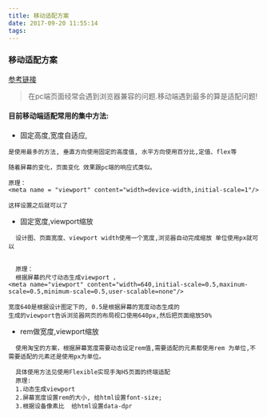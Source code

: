 ```yaml
---
title: 移动适配方案
date: 2017-09-20 11:55:14
tags:
---
```


### 移动适配方案

[参考链接](http://div.io/topic/1092)

>在pc端页面经常会遇到浏览器兼容的问题.移动端遇到最多的算是适配问题!
 
 
#### 目前移动端适配常用的集中方法:

- 固定高度,宽度自适应,

```
是使用最多的方法, 垂直方向使用固定的高度值, 水平方向使用百分比,定值、flex等

随着屏幕的变化，页面变化 效果跟pc端的响应式类似。 

原理：
<meta name = "viewport" content="width=device-width,initial-scale=1"/>

这样设置之后就可以了  
```
<!--more-->

- 固定宽度,viewport缩放
``` 
  设计图、页面宽度、viewport width使用一个宽度,浏览器自动完成缩放 单位使用px就可以
  
  
  原理：
  根据屏幕的尺寸动态生成viewport ， 
<meta name="viewport" content="width=640,initial-scale=0.5,maxinum-scale=0.5,minimum-scale=0.5,user-scalable=none"/> 

宽度640是根据设计图定下的, 0.5是根据屏幕的宽度动态生成的
生成的viewport告诉浏览器网页的布局视口使用640px,然后把页面缩放50%

```

- rem做宽度,viewport缩放

``` 
  使用淘宝的方案，根据屏幕宽度需要动态设定rem值,需要适配的元素都使用rem 为单位,不需要适配的元素还是使用px为单位。
  
  具体使用方法见使用Flexible实现手淘H5页面的终端适配  
  原理:
  1.动态生成viewport
  2.屏幕宽度设置rem的大小, 给html设置font-size;
  3.根据设备像素比  给html设置data-dpr
```